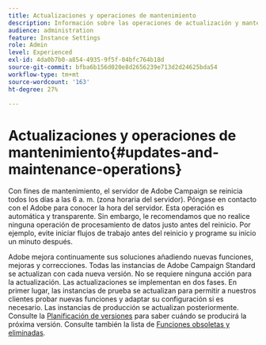 ```yaml
---
title: Actualizaciones y operaciones de mantenimiento
description: Información sobre las operaciones de actualización y mantenimiento del servidor de Adobe Campaign.
audience: administration
feature: Instance Settings
role: Admin
level: Experienced
exl-id: 4da0b7b0-a854-4935-9f5f-04bfc764b18d
source-git-commit: bfba6b156d020e8d2656239e713d2d24625bda54
workflow-type: tm+mt
source-wordcount: '163'
ht-degree: 27%

---
```


# Actualizaciones y operaciones de mantenimiento{#updates-and-maintenance-operations}

Con fines de mantenimiento, el servidor de Adobe Campaign se reinicia todos los días a las 6 a. m. (zona horaria del servidor). Póngase en contacto con el Adobe para conocer la hora del servidor. Esta operación es automática y transparente. Sin embargo, le recomendamos que no realice ninguna operación de procesamiento de datos justo antes del reinicio. Por ejemplo, evite iniciar flujos de trabajo antes del reinicio y programe su inicio un minuto después.

Adobe mejora continuamente sus soluciones añadiendo nuevas funciones, mejoras y correcciones. Todas las instancias de Adobe Campaign Standard se actualizan con cada nueva versión. No se requiere ninguna acción para la actualización. Las actualizaciones se implementan en dos fases. En primer lugar, las instancias de prueba se actualizan para permitir a nuestros clientes probar nuevas funciones y adaptar su configuración si es necesario. Las instancias de producción se actualizan posteriormente. Consulte la [Planificación de versiones](https://helpx.adobe.com/es/campaign/kb/acs-release-planning.html) para saber cuándo se producirá la próxima versión. Consulte también la lista de [Funciones obsoletas y eliminadas](../../rn/using/deprecated-features.md).
